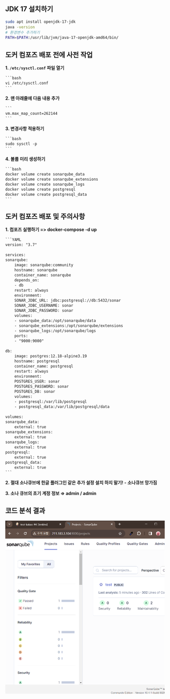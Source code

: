 ## **JDK 17 설치하기**

```bash
sudo apt install openjdk-17-jdk
java -version
# 환경변수 추가하기
PATH=$PATH:/usr/lib/jvm/java-17-openjdk-amd64/bin/
```
## **도커 컴포즈 배포 전에 사전 작업**

**1. `/etc/sysctl.conf` 파일 열기**

    ```bash
    vi /etc/sysctl.conf
    ```

**2. 맨 아래줄에 다음 내용 추가**

    ```
    vm.max_map_count=262144
    ```

**3. 변경사항 적용하기**

    ```bash
    sudo sysctl -p
    ```

**4. 볼륨 미리 생성하기**

    ```bash
    docker volume create sonarqube_data
    docker volume create sonarqube_extensions
    docker volume create sonarqube_logs
    docker volume create postgresql
    docker volume create postgresql_data
    ```
## **도커 컴포즈 배포 및 주의사항**

**1. 컴포즈 실행하기 => docker-compose -d up**

    ```YAML
    version: "3.7"

    services:
    sonarqube:
        image: sonarqube:community
        hostname: sonarqube
        container_name: sonarqube
        depends_on:
        - db
        restart: always
        environment:
        SONAR_JDBC_URL: jdbc:postgresql://db:5432/sonar
        SONAR_JDBC_USERNAME: sonar
        SONAR_JDBC_PASSWORD: sonar
        volumes:
        - sonarqube_data:/opt/sonarqube/data
        - sonarqube_extensions:/opt/sonarqube/extensions
        - sonarqube_logs:/opt/sonarqube/logs
        ports:
        - "9000:9000"

    db:
        image: postgres:12.18-alpine3.19
        hostname: postgresql
        container_name: postgresql
        restart: always
        environment:
        POSTGRES_USER: sonar
        POSTGRES_PASSWORD: sonar
        POSTGRES_DB: sonar
        volumes:
        - postgresql:/var/lib/postgresql
        - postgresql_data:/var/lib/postgresql/data

    volumes:
    sonarqube_data:
        external: true
    sonarqube_extensions:
        external: true
    sonarqube_logs:
        external: true
    postgresql:
        external: true
    postgresql_data:
        external: true    
    ```


**2. 절대 소나큐브에 한글 플러그인 같은 추가 설정 설치 하지 말기! - 소나큐브 망가짐**

**3. 소나 큐브의 초기 계정 정보 ⇒ admin / admin**

## **코드 분석 결과**
[![코드 분석 결과](../etc/code-analysis.png)](../etc/code-analysis.png)